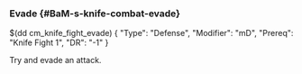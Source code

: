 ### Evade {#BaM-s-knife-combat-evade}

$(dd cm_knife_fight_evade)
{ "Type": "Defense",
	"Modifier": "mD",
	"Prereq": "Knife Fight 1",
	"DR": "-1"
}

Try and evade an attack.
